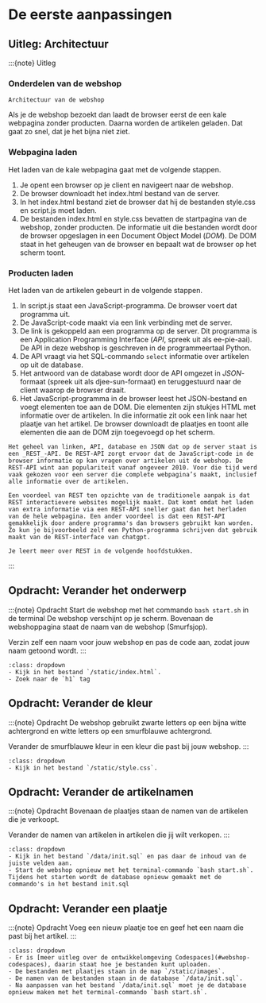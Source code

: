 # De eerste aanpassingen

## Uitleg: Architectuur
:::{note} Uitleg

### Onderdelen van de webshop
```{figure} 2-architecture.svg
Architectuur van de webshop
```

Als je de webshop bezoekt dan laadt de browser eerst de een kale webpagina zonder producten. Daarna worden de artikelen geladen. Dat gaat zo snel, dat je het bijna niet ziet.

### Webpagina laden
Het laden van de kale webpagina gaat met de volgende stappen.
1. Je opent een browser op je client en navigeert naar de webshop.
2. De browser downloadt het index.html bestand van de server. 
3. In het index.html bestand ziet de browser dat hij de bestanden style.css en script.js moet laden.
4. De bestanden index.html en style.css bevatten de startpagina van de webshop, zonder producten. De informatie uit die bestanden wordt door de browser opgeslagen in een Document Object Model (_DOM_). De DOM staat in het geheugen van de browser en bepaalt wat de browser op het scherm toont.

### Producten laden
Het laden van de artikelen gebeurt in de volgende stappen.
1. In script.js staat een JavaScript-programma. De browser voert dat programma uit.
2. De JavaScript-code maakt via een link verbinding met de server.
3. De link is gekoppeld aan een programma op de server. Dit programma is een Application Programming Interface (_API_, spreek uit als ee-pie-aai). De API in deze webshop is geschreven in de programmeertaal Python. 
4. De API vraagt via het SQL-commando `select` informatie over artikelen op uit de database. 
5. Het antwoord van de database wordt door de API omgezet in _JSON_-formaat (spreek uit als djee-sun-formaat) en teruggestuurd naar de client waarop de browser draait. 
6. Het JavaScript-programma in de browser leest het JSON-bestand en voegt elementen toe aan de DOM. Die elementen zijn stukjes HTML met informatie over de artikelen. In die informatie zit ook een link naar het plaatje van het artikel. De browser downloadt de plaatjes en toont alle elementen die aan de DOM zijn toegevoegd op het scherm.

```{seealso} REST 
Het geheel van linken, API, database en JSON dat op de server staat is een _REST_-API. De REST-API zorgt ervoor dat de JavaScript-code in de browser informatie op kan vragen over artikelen uit de webshop. De REST-API wint aan populariteit vanaf ongeveer 2010. Voor die tijd werd vaak gekozen voor een server die complete webpagina’s maakt, inclusief alle informatie over de artikelen. 

Een voordeel van REST ten opzichte van de traditionele aanpak is dat REST interactievere websites mogelijk maakt. Dat komt omdat het laden van extra informatie via een REST-API sneller gaat dan het herladen van de hele webpagina. Een ander voordeel is dat een REST-API gemakkelijk door andere programma's dan browsers gebruikt kan worden. Zo kun je bijvoorbeeld zelf een Python-programma schrijven dat gebruik maakt van de REST-interface van chatgpt. 

Je leert meer over REST in de volgende hoofdstukken.
```

:::

## Opdracht: Verander het onderwerp

:::{note} Opdracht
Start de webshop met het commando `bash start.sh` in de terminal
De webshop verschijnt op je scherm.
Bovenaan de webshoppagina staat de naam van de webshop (Smurfsjop). 

Verzin zelf een naam voor jouw webshop en pas de code aan, zodat jouw naam getoond wordt.
:::

```{hint} Tips
:class: dropdown
- Kijk in het bestand `/static/index.html`.
- Zoek naar de `h1` tag
```

## Opdracht: Verander de kleur
:::{note} Opdracht
De webshop gebruikt zwarte letters op een bijna witte achtergrond en witte letters op een smurfblauwe achtergrond. 

Verander de smurfblauwe kleur in een kleur die past bij jouw webshop.
:::

```{hint} Tips
:class: dropdown
- Kijk in het bestand `/static/style.css`.
```

## Opdracht: Verander de artikelnamen
:::{note} Opdracht
Bovenaan de plaatjes staan de namen van de artikelen die je verkoopt. 

Verander de namen van artikelen in artikelen die jij wilt verkopen.
:::

```{hint} Tips
:class: dropdown
- Kijk in het bestand `/data/init.sql` en pas daar de inhoud van de juiste velden aan.
- Start de webshop opnieuw met het terminal-commando `bash start.sh`. Tijdens het starten wordt de database opnieuw gemaakt met de commando's in het bestand init.sql
```

## Opdracht: Verander een plaatje
:::{note} Opdracht
Voeg een nieuw plaatje toe en geef het een naam die past bij het artikel.
:::

```{hint} Tips
:class: dropdown
- Er is [meer uitleg over de ontwikkelomgeving Codespaces](#webshop-codespaces), daarin staat hoe je bestanden kunt uploaden. 
- De bestanden met plaatjes staan in de map `/static/images`.
- De namen van de bestanden staan in de database `/data/init.sql`.
- Na aanpassen van het bestand `/data/init.sql` moet je de database opnieuw maken met het terminal-commando `bash start.sh`.
```
